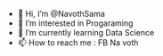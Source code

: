 - 👋 Hi, I’m @NavothSama
- 👀 I’m interested in Progaraming
- 🌱 I’m currently learning Data Science
- 📫 How to reach me  :  FB Na voth

